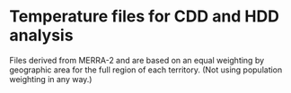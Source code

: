 # Temperature files for CDD and HDD analysis

Files derived from MERRA-2 and are based on an equal weighting
by geographic area for the full region of each territory. (Not
using population weighting in any way.)
